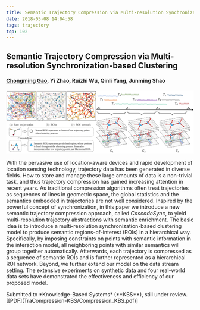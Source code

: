```yaml
---
title: Semantic Trajectory Compression via Multi-resolution Synchronization-based Clustering
date: 2018-05-08 14:04:58
tags: trajectory
top: 102
---
```




## Semantic Trajectory Compression via Multi-resolution Synchronization-based Clustering 

#### **<u>Chongming Gao</u>**, Yi Zhao, Ruizhi Wu, Qinli Yang, Junming Shao

![image-TraCompression](TraCompression-KBS/TraCompression2.png)

<abstract>With the pervasive use of location-aware devices and rapid development of location sensing technology, trajectory data has been generated in diverse fields. How to store and manage these large amounts of data is a non-trivial task, and thus trajectory compression has gained increasing attention in recent years. As traditional compression algorithms often treat trajectories as sequences of lines in geometric space, the global statistics and the semantics embedded in trajectories are not well considered. Inspired by the powerful concept of synchronization, in this paper we introduce a new semantic trajectory compression approach, called *CascadeSync*, to yield multi-resolution trajectory abstractions with semantic enrichment. The basic idea is to introduce a multi-resolution synchronization-based clustering model to produce semantic regions-of-interest (ROIs) in a hierarchical way. Specifically, by imposing constraints on points with semantic information in the interaction model, all neighboring points with similar semantics will group together automatically. Afterwards, each trajectory is compressed as a sequence of semantic ROIs and is further represented as a hierarchical ROI network. Beyond, we further extend our model on the data stream setting. The extensive experiments on synthetic data and four real-world data sets have demonstrated the effectiveness and efficiency of our proposed model.</abstract>

<div><inf>Submitted to *Knowledge-Based Systems* (**KBS**), still under review. <attached> [[PDF](TraCompression-KBS/Compression_KBS.pdf)]</attached></inf></div>